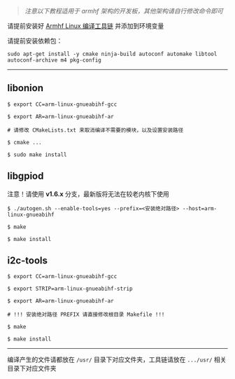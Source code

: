 > *注意以下教程适用于 armhf 架构的开发板，其他架构请自行修改命令即可*

请提前安装好 [Armhf Linux 编译工具链](https://releases.linaro.org/components/toolchain/binaries/7.5-2019.12/arm-linux-gnueabihf/gcc-linaro-7.5.0-2019.12-x86_64_arm-linux-gnueabihf.tar.xz) 并添加到环境变量

请提前安装依赖包：

```shell
sudo apt-get install -y cmake ninja-build autoconf automake libtool autoconf-archive m4 pkg-config
```

------

## libonion

```shell
$ export CC=arm-linux-gnueabihf-gcc

$ export AR=arm-linux-gnueabihf-ar

# 请修改 CMakeLists.txt 来取消编译不需要的模块，以及设置安装路径

$ cmake ...

$ sudo make install
```



## libgpiod

注意！请使用 **v1.6.x** 分支，最新版将无法在较老内核下使用

```shell
$ ./autogen.sh --enable-tools=yes --prefix=<安装绝对路径> --host=arm-linux-gnueabihf

$ make

$ make install
```



## i2c-tools
```shell
$ export CC=arm-linux-gnueabihf-gcc

$ export STRIP=arm-linux-gnueabihf-strip

$ export AR=arm-linux-gnueabihf-ar

# !!! 安装绝对路径 PREFIX 请直接修改根目录 Makefile !!!

$ make

$ make install
```

------

编译产生的文件请都放在 `/usr/` 目录下对应文件夹，工具链请放在 `.../usr/` 相关目录下对应文件夹
